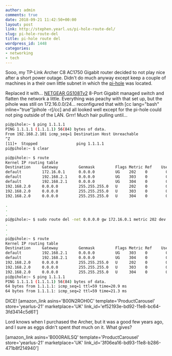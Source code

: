 ```yaml
---
author: admin
comments: true
date: 2018-09-21 11:42:50+00:00
layout: post
link: http://stephen.yearl.us/pi-hole-route-del/
slug: pi-hole-route-del
title: pi-hole route del
wordpress_id: 1448
categories:
- networking
- tech
---
```


Sooo, my TP-Link Archer C8 AC1750 Gigabit router decided to not play nice after a short power outage. Didn't do much anyway except keep a couple of machines in a their own little subnet in which the [pi-hole](http://stephen.yearl.us/pi-hole-dns-level-ad-blocker/) was located.

Replaced it with... [NETGEAR GS108Tv2](https://amzn.to/2NVxXD1) 8-Port Gigabit managed switch and flatten the network a little. Everything was peachy with that set up, but the pihole was still on 172.16.0.0/24... reconfigured that with [cc lang="bash" inline="true"]pihole -r[/cc] and all looked well except for the pi-hole could not ping outside of the LAN. Grrr! Much hair pulling until...

```bash 
pi@pihole:~ $ ping 1.1.1.1
PING 1.1.1.1 (1.1.1.1) 56(84) bytes of data.
From 192.168.2.101 icmp_seq=1 Destination Host Unreachable
^Z
[11]+  Stopped                 ping 1.1.1.1
pi@pihole:~ $ clear

pi@pihole:~ $ route
Kernel IP routing table
Destination     Gateway         Genmask         Flags Metric Ref    Use Iface
default         172.16.0.1      0.0.0.0         UG    202    0        0 eth0
default         192.168.2.1     0.0.0.0         UG    303    0        0 wlan0
default         192.168.2.1     0.0.0.0         UG    304    0        0 wlan1
192.168.2.0     0.0.0.0         255.255.255.0   U     202    0        0 eth0
192.168.2.0     0.0.0.0         255.255.255.0   U     303    0        0 wlan0
192.168.2.0     0.0.0.0         255.255.255.0   U     304    0        0 wlan1

.
.
.
pi@pihole:~ $ sudo route del -net 0.0.0.0 gw 172.16.0.1 metric 202 dev eth0
.
.
.
pi@pihole:~ $ route
Kernel IP routing table
Destination     Gateway         Genmask         Flags Metric Ref    Use Iface
default         192.168.2.1     0.0.0.0         UG    303    0        0 wlan0
default         192.168.2.1     0.0.0.0         UG    304    0        0 wlan1
192.168.2.0     0.0.0.0         255.255.255.0   U     202    0        0 eth0
192.168.2.0     0.0.0.0         255.255.255.0   U     303    0        0 wlan0
192.168.2.0     0.0.0.0         255.255.255.0   U     304    0        0 wlan1
pi@pihole:~ $ ping 1.1.1.1
PING 1.1.1.1 (1.1.1.1) 56(84) bytes of data.
64 bytes from 1.1.1.1: icmp_seq=1 ttl=59 time=20.9 ms
64 bytes from 1.1.1.1: icmp_seq=2 ttl=59 time=21.3 ms
```

DICE!
[amazon_link asins='B00N2ROH0C' template='ProductCarousel' store='yearlus-21' marketplace='UK' link_id='ef52193e-bd92-11e8-bc64-3fd3414c5d61']

Lord knows when I purchased the Archer, but it was a good few years ago, and I sure as eggs didn't spent _that_ much on it. What gives?

[amazon_link asins='B000RAILSQ' template='ProductCarousel' store='yearlus-21' marketplace='UK' link_id='3f06ea16-bd93-11e8-b286-471b8f214940']

